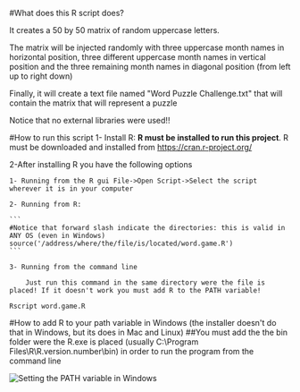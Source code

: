 #What does this R script does?

It creates a 50 by 50 matrix of random uppercase letters.

The matrix will be injected randomly with three uppercase month names in horizontal position, three different uppercase month names in vertical position and the three remaining month names in diagonal position (from left up to right down)

Finally, it will create a text file named "Word Puzzle Challenge.txt" that will contain the matrix that will represent a puzzle

Notice that no external libraries were used!!


#How to run this script
1- Install R: **R must be installed to run this project**.  R must be downloaded and installed from https://cran.r-project.org/

2-After installing R you have the following options

	1- Running from the R gui File->Open Script->Select the script wherever it is in your computer

	2- Running from R:

    ```
    #Notice that forward slash indicate the directories: this is valid in ANY OS (even in Windows)
    source('/address/where/the/file/is/located/word.game.R')
    ```

	3- Running from the command line
	
		Just run this command in the same directory were the file is placed! If it doesn't work you must add R to the PATH variable!

    Rscript word.game.R


    
#How to add R to your path variable in Windows (the installer doesn't do that in Windows, but its does in Mac and Linux)
##You must add the the bin folder were the R.exe is placed (usually C:\Program Files\R\R.version.number\bin) in order to run the program from the command line

![Setting the PATH variable in Windows](https://embox.googlecode.com/svn/wiki/images/InstallToolchainPath/environment-variables-path-cygwin.png?_sm_au_=iVV5pRLFrTT6sP4n)